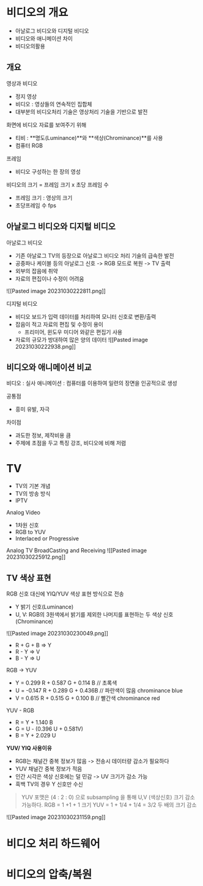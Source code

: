 # 비디오의 개요

- 아날로그 비디오와 디지털 비디오
- 비디오와 애니메이션 차이
- 비디오의활용

## 개요
영상과 비디오
- 정지 영상
- 비디오 : 영상들의 연속적인 집합체
- 대부분의 비디오처리 기술은 영상처리 기술을 기반으로 발전

화면에 비디오 자료를 보여주기 위해
- 티비 : **명도(Luminance)**와 **색상(Chrominance)**를 사용
- 컴퓨터 RGB

프레임
- 비디오 구성하는 한 장의 영성

비디오의 크기 = 프레임 크기 x 초당 프레임 수
- 프레임 크기 : 영상의 크기
- 초당프레임 수 fps


## 아날로그 비디오와 디지털 비디오

아날로그 비디오
- 기존 아날로그 TV의 등장으로 아날로그 비디오 처리 기술의 급속한 발전
- 공중파나 케이블 등의 아날로그 신호 -> RGB 모드로 복원 -> TV 출력
- 외부의 잡음에 취약
- 자료의 편집이나 수정이 어려움

![[Pasted image 20231030222811.png]]


디지털 비디오
- 비디오 보드가 입력 데이터를 처리하여 모니터 신호로 변환/출력
- 잡음이 적고 자료의 편집 및 수정이 용이
	- 프리미어, 윈도우 미디어 와같은 편집기 사용
- 자료의 규모가 방대하여 많은 양의 데이터
![[Pasted image 20231030222938.png]]


## 비디오와 애니메이션 비교

비디오 : 실사
애니메이션 : 컴퓨터를 이용하여 일련의 장면을 인공적으로 생성

공통점
- 흥미 유발, 자극

차이점
- 과도한 정보, 제작비용 큼
- 주제에 초점을 두고 특징 강조, 비디오에 비해 저렴

# TV

-  TV의 기본 개념
- TV의 방송 방식
- IPTV


Analog Video
- 1차원 신호
- RGB to YUV
- Interlaced or Progressive 

Analog TV BroadCasting and Receiving
![[Pasted image 20231030225912.png]]

## TV 색상 표현

RGB 신호 대신에 YIQ/YUV 색상 표현 방식으로 전송
- Y 밝기 신호(Luminance)
- U, V: RGB의 3원색에서 밝기를 제외한 나머지를 표현하는 두 색상 신호 (Chrominance)

![[Pasted image 20231030230049.png]]
- R + G + B => Y
- R - Y => V
- B - Y => U

RGB -> YUV
- Y = 0.299 R + 0.587 G + 0.114 B  // 초록색
- U = -0.147 R + 0.289 G + 0.436B // 파란색이 많음 chrominance blue
- V = 0.615 R + 0.515 G + 0.100 B  // 빨간색  chrominance red

YUV - RGB
- R = Y + 1.140 B
- G = U - (0.396 U + 0.581V)
- B = Y + 2.029 U

**YUV/ YIQ 사용이유**
- RGB는 채널간 중복 정보가 많음 -> 전송시 데이터량 감소가 필요하다
- YUV 채널간 중복 정보가 적음
- 인간 시각은 색상 신호에는 덜 민감 -> UV 크기가 감소 가능
- 흑백 TV의 경우 Y 신호만 수신

> YUV 포맷은 (4 : 2 : 0) 으로 subsampling 을 통해 U,V (색상신호) 크기 감소 가능하다.
> RGB = 1 +1 + 1 크기
> YUV = 1 + 1/4 + 1/4 = 3/2
> 두 배의 크기 감소

![[Pasted image 20231030231159.png]]


# 비디오 처리 하드웨어


# 비디오의 압축/복원 